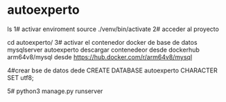 # autoexperto

ls
1# activar enviroment
source ./venv/bin/activate
2# acceder al proyecto

cd autoexperto/ 
3# activar el contenedor  docker de base de datos  mysqlserver  autoexperto
descargar contenedeor desde dockerhub
arm64v8/mysql   desde https://hub.docker.com/r/arm64v8/mysql

4#crear bse de datos dede 
CREATE DATABASE autoexperto CHARACTER SET utf8;



5# python3 manage.py runserver



